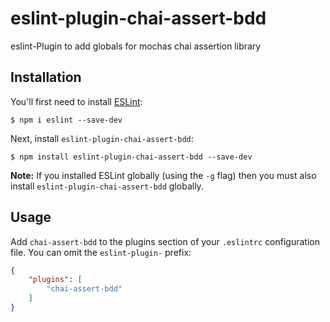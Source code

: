 # eslint-plugin-chai-assert-bdd

eslint-Plugin to add globals for mochas chai assertion library

## Installation

You'll first need to install [ESLint](http://eslint.org):

```
$ npm i eslint --save-dev
```

Next, install `eslint-plugin-chai-assert-bdd`:

```
$ npm install eslint-plugin-chai-assert-bdd --save-dev
```

**Note:** If you installed ESLint globally (using the `-g` flag) then you must also install `eslint-plugin-chai-assert-bdd` globally.

## Usage

Add `chai-assert-bdd` to the plugins section of your `.eslintrc` configuration file. You can omit the `eslint-plugin-` prefix:

```json
{
    "plugins": [
        "chai-assert-bdd"
    ]
}
```





